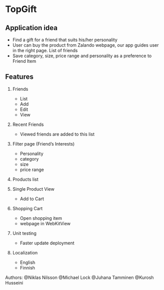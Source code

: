 
# TopGift

## Application idea

* Find a gift for a friend that suits his/her personality
* User can buy the product from Zalando webpage, our app guides user in the right page.
  List of friends
* Save category, size, price range and personality as a preference to Friend Item


## Features

1. Friends
    - List 
    - Add
    - Edit
    - View

2. Recent Friends
   - Viewed friends are added to this list

3. Filter page (Friend’s Interests)
   - Personality 
   - category 
   - size 
   - price range
 4. Products list

 5. Single Product View
    - Add to Cart
 
 6. Shopping Cart
    - Open  shopping item 
    - webpage in WebKitView
   
 7. Unit testing
     - Faster update deployment
 
 8. Localization
     - English
     - Finnish


Authors: 
@Niklas Nilsson
@Michael Lock
@Juhana Tamminen
@Kurosh Husseini

